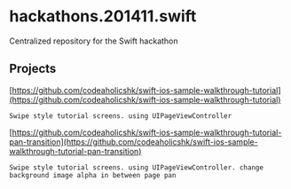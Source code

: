 # hackathons.201411.swift

Centralized repository for the Swift hackathon


## Projects

[https://github.com/codeaholicshk/swift-ios-sample-walkthrough-tutorial](https://github.com/codeaholicshk/swift-ios-sample-walkthrough-tutorial)
    
    Swipe style tutorial screens. using UIPageViewController

[https://github.com/codeaholicshk/swift-ios-sample-walkthrough-tutorial-pan-transition](https://github.com/codeaholicshk/swift-ios-sample-walkthrough-tutorial-pan-transition)
    
    Swipe style tutorial screens. using UIPageViewController. change background image alpha in between page pan
